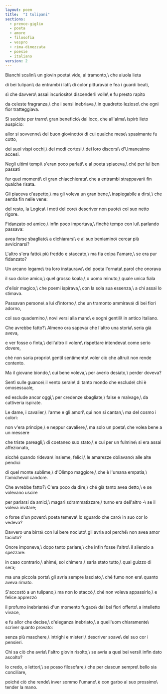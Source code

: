 ```yaml
---
layout: poem
title:  "I tulipani"
sections:
  - prence-giglio
  - poeta
  - amore
  - filosofia
  - vespro
  - rima-dimezzata
  - poesie
  - italiano
version: 2
---
```


Bianchi scalini\\
un giovin poeta\\
vide, al tramonto,\\
che aiuola lieta

di bei tulipani\\
da entrambi i lati\\
di color pitturava\\
e fea i guardi beati,

sì che davvero\\
assai incuriosito\\
discenderli volle\\
e fu presto rapito

da celeste fragranza,\\
che i sensi inebriava,\\
in quadretto lezioso\\
che ogni fior tratteggiava.

Si sedette per trarre\\
gran beneficio\\
dal loco, che all'alma\\
ispirò lieto auspicio:

allor si sovvenne\\
del buon giovinotto\\
di cui qualche mese\\
spasimante fu cotto,

dei suoi vispi occhi,\\
dei modi cortesi,\\
dei loro discorsi\\
d'Umanesimo accesi.

Negli ultimi tempi\\
s'eran poco parlati\\
e al poeta spiaceva,\\
ché per lui ben passati

fur quei momenti\\
di gran chiacchierata\\
che a entrambi strappavan\\
fin qualche risata.

Gli piaceva d'aspetto,\\
ma gli voleva un gran bene,\\
inspiegabile a dirsi,\\
che sentia fin nelle vene:

del resto, la Logica\\
i moti del core\\
descriver non puote\\
col suo netto rigore.

Fidanzato od amico,\\
infin poco importava,\\
finché tempo con lui\\
parlando passava:

avea forse sbagliato\\
a dichiararsi\\
e al suo beniamino\\
cercar più avvicinarsi?

L'altro s'era fatto\\
più freddo e staccato,\\
ma fia colpa l'amare,\\
se era pur fidanzato?

Un arcano legame\\
tra loro instaurava\\
del poeta l'ornata\\
parol che onorava

il suo dolce amico,\\
quel grosso koala,\\
o uomo minuto,\\
quale unica fiala

d'elisir magico,\\
che poemi ispirava,\\
con la sola sua essenza,\\
a chi assai lo stimava.

Passavan persone\\
a lui d'intorno,\\
che un tramonto ammirava\\
di bei fiori adorno,

col suo quadernino,\\
novi versi alla mano\\
e sogni gentili\\
in antico Italiano.

Che avrebbe fatto?\\
Almeno ora sapeva\\
che l'altro una storia\\
seria già aveva,

e ver fosse o finta,\\
dell'altro il volere\\
rispettare intendeva\\
come serio dovere,

ché non saria proprio\\
gentil sentimento\\
voler ciò che altrui\\
non rende contento.

Ma il giovane biondo,\\
cui bene voleva,\\
per averlo desiato,\\
perder doveva?

Sentì sulle guance\\
il vento serale\\
di tanto mondo che esclude\\
chi è omosessuale,

ed esclude ancor oggi,\\
per credenze sbagliate,\\
false e malvage,\\
da cattiveria ispirate.

Le dame, i cavalier,\\
l'arme e gli amori\\
qui non si cantan,\\
ma del cosmo i colori:

non v'era principe,\\
e neppur cavaliere,\\
ma solo un poeta\\
che volea bene a un messere

che triste pareagli,\\
di coetaneo suo stato,\\
e cui per un fulmine\\
si era assai affezionato,

sicché quando ridevan\\
insieme, felici,\\
le amarezze obliavano\\
alle alte pendici

di quel monte sublime,\\
d'Olimpo maggiore,\\
che è l'umana empatia,\\
l'amichevol candore.

Che avrebbe fatto?\\
C'era poco da dire,\\
ché già tanto avea detto,\\
e se volevano uscire

per parlarsi da amici,\\
magari sdrammatizzare,\\
turno era dell'altro -\\
se il voleva invitare;

o forse d'un povero\\
poeta temeva\\
lo sguardo che caro\\
in suo cor lo vedeva?

Davvero una birra\\
con lui bere nociuto\\
gli avria sol perché\\
non avea amor taciuto?

Onore imponeva,\\
dopo tanto parlare,\\
che infin fosse l'altro\\
il silenzio a spezzare:

in caso contrario,\\
ahimé, sol chimera,\\
saria stato tutto,\\
qual guizzo di sera;

ma una piccola porta\\
gli avria sempre lasciato,\\
ché fumo non era\\
quanto aveva rimato.

S'accostò a un tulipano,\\
ma non lo staccò,\\
ché non voleva appassirlo,\\
e felice apprezzò

il profumo inebriante\\
d'un momento fugace\\
dai bei fiori offerto\\
a intelletto vivace,

e fu allor che decise,\\
d'eleganza inebriato,\\
a quell'uom chiaramente\\
scriver quanto provato:

senza più maschere,\\
intrighi e misteri,\\
descriver soave\\
del suo cor i pensieri.

Chi sa ciò che avria\\
l'altro giovin risolto,\\
se avria a quei bei versi\\
infin dato ascolto?

Io credo, o lettori,\\
se posso filosofare,\\
che per ciascun sempre\\
bello sia conciliare,

poiché ciò che rende\\
inver sommo l'umano\\
è con garbo al suo prossimo\\
tender la mano.